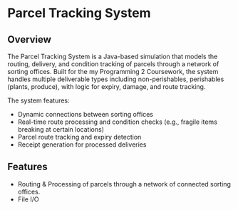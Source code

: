 # Parcel Tracking System

## Overview
The Parcel Tracking System is a Java-based simulation that models the routing, delivery, and condition tracking of parcels through a network of sorting offices. 
Built for the my Programming 2 Coursework, the system handles multiple deliverable types including non-perishables, perishables (plants, produce), with logic for expiry, damage, and route tracking.

The system features:
- Dynamic connections between sorting offices
- Real-time route processing and condition checks (e.g., fragile items breaking at certain locations)
- Parcel route tracking and expiry detection
- Receipt generation for processed deliveries

## Features
- Routing & Processing of parcels through a network of connected sorting offices.
- File I/O
